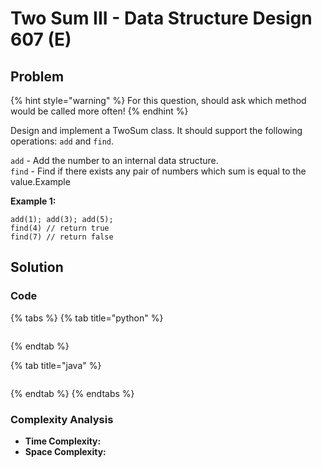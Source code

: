 # Two Sum III - Data Structure Design 607 \(E\)

## Problem

{% hint style="warning" %}
For this question, should ask which method would be called more often!
{% endhint %}

Design and implement a TwoSum class. It should support the following operations: `add` and `find`.

`add` - Add the number to an internal data structure.  
`find` - Find if there exists any pair of numbers which sum is equal to the value.Example

**Example 1:**

```text
add(1); add(3); add(5);
find(4) // return true
find(7) // return false
```

## Solution

### Code

{% tabs %}
{% tab title="python" %}
```python

```
{% endtab %}

{% tab title="java" %}
```

```
{% endtab %}
{% endtabs %}

### Complexity Analysis

* **Time Complexity:**
* **Space Complexity:**

